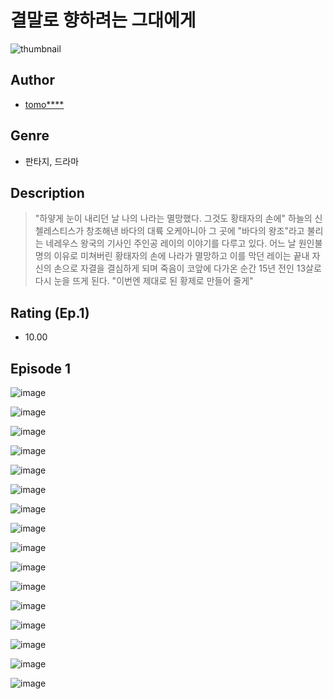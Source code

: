 # 결말로 향하려는 그대에게
![thumbnail](https://image-comic.pstatic.net/user_contents_data/challenge_comic/2023/05/25/upload_7016947114733548854_480x623.jpeg)

## Author
- [tomo****](https://comic.naver.com/artistTitle?id=367306)

## Genre
- 판타지, 드라마

## Description
> "하얗게 눈이 내리던 날 나의 나라는 멸망했다. 그것도 황태자의 손에" 하늘의 신 첼레스티스가 창조해낸 바다의 대륙 오케아니아 그 곳에 "바다의 왕조"라고 불리는 네레우스 왕국의 기사인 주인공 레이의 이야기를 다루고 있다. 어느 날 원인불명의 이유로 미쳐버린 황태자의 손에 나라가 멸망하고 이를 막던 레이는 끝내 자신의 손으로 자결을 결심하게 되며 죽음이 코앞에 다가온 순간 15년 전인 13살로 다시 눈을 뜨게 된다. "이번엔 제대로 된 황제로 만들어 줄게"


## Rating (Ep.1)
- 10.00

## Episode 1
![image](https://image-comic.pstatic.net/user_contents_data/challenge_comic/2023/05/25/367306/upload_3760559776206041909.jpeg)

![image](https://image-comic.pstatic.net/user_contents_data/challenge_comic/2023/05/25/367306/upload_7148391724906538593.jpeg)

![image](https://image-comic.pstatic.net/user_contents_data/challenge_comic/2023/05/25/367306/upload_3774405956297056567.jpeg)

![image](https://image-comic.pstatic.net/user_contents_data/challenge_comic/2023/05/25/367306/upload_3546978762894881124.jpeg)

![image](https://image-comic.pstatic.net/user_contents_data/challenge_comic/2023/05/25/367306/upload_7003713393600258662.jpeg)

![image](https://image-comic.pstatic.net/user_contents_data/challenge_comic/2023/05/25/367306/upload_7363778346841289265.jpeg)

![image](https://image-comic.pstatic.net/user_contents_data/challenge_comic/2023/05/25/367306/upload_3473459711711917623.jpeg)

![image](https://image-comic.pstatic.net/user_contents_data/challenge_comic/2023/05/25/367306/upload_7293406308407063395.jpeg)

![image](https://image-comic.pstatic.net/user_contents_data/challenge_comic/2023/05/25/367306/upload_7004897553835975010.jpeg)

![image](https://image-comic.pstatic.net/user_contents_data/challenge_comic/2023/05/25/367306/upload_3976739361662657329.jpeg)

![image](https://image-comic.pstatic.net/user_contents_data/challenge_comic/2023/05/25/367306/upload_3616734880809051446.jpeg)

![image](https://image-comic.pstatic.net/user_contents_data/challenge_comic/2023/05/25/367306/upload_3688792484171756857.jpeg)

![image](https://image-comic.pstatic.net/user_contents_data/challenge_comic/2023/05/25/367306/upload_3689348801810030901.jpeg)

![image](https://image-comic.pstatic.net/user_contents_data/challenge_comic/2023/05/25/367306/upload_7234580220117856819.jpeg)

![image](https://image-comic.pstatic.net/user_contents_data/challenge_comic/2023/05/25/367306/upload_7365132743991439974.jpeg)

![image](https://image-comic.pstatic.net/user_contents_data/challenge_comic/2023/05/25/367306/upload_3978142162271613232.jpeg)
